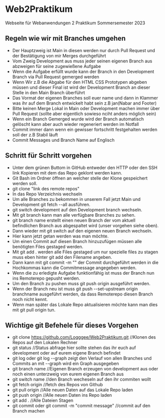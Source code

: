 # Web2Praktikum
Webseite für Webanwendungen 2 Praktikum Sommersemester 2023

## Regeln wie wir mit Branches umgehen
- Der Hauptzweig ist Main in diesen werden nur durch Pull Request und der Bestätigung von mir Merges durchgeführt
- Vom Zweig Development aus muss jeder seinen eigenen Branch aus abzweigen für seine zugewießene Aufgabe
- Wenn die Aufgabe erfüllt wurde kann der Branch in den Development Branch via Pull Request gemerged werden
- Wenn Wir z.B die Abgabe für den HTML CSS Prototypen abgeben müssen und dieser Final ist wird der Development Branch an dieser Stelle in den Main Branch überführt
- Das Vormat der eigenen Branches soll euer name und dann in Klammer was ihr auf dem Branch entwickelt habt sein z.B jan(Nabar and Footer)
- Bitte keinen Merge Lokal in Main oder Development machen immer über Pull Request (sollte aber eigentlich sowieso nciht anders möglich sein)
- Wenn ein Branch Gemerged wurde wird der Branch automatisch gelöscht kann aber auch wieder regeneriert werden im Notfall
- Commit immer dann wenn ein gewisser fortschritt festgehalten werden soll der z.B Stabil läuft
- Commit Messages und Branch Name auf Englisch 

## Schritt für Schritt vorgehen
- Unter dem grünen Buttom in GitHub entweder den HTTP oder den SSH link Kopieren mit dem das Repo geklont werden kann.
- Git Bash im Ordner öffnen an welcher stelle der Klone gespeichert werden soll.
- git clone "link des remote repos"
- In das Repo Verzeichnis wechseln
- Um alle Branches zu bekommen in unserem Fall jetzt Main und Development git fetch --all ausführen.
- git switch development auf den Development branch wechseln.
- Mit git branch kann man alle verfügbare Branches zu sehen.
- git branch name erstellt einen neuen Branch der vom aktuell befindlichen Branch aus abgespaltet wird (unser vorgehen siehe oben).
- Dann wieder mit git switch auf den eigenen neuen Branch wechseln.
- Hier kann jetzt getan werden was man möchte.
- Um einen Commit auf diesen Branch hinzuzufügen müssen alle benötigten Files gestaged werden.
- Mit git add . werden alle Files gestaged um nur spezielle files zu stagen muss eben hinter git add den Filename angeben.
- Dann kann mit git commit -m "" der Commit durchgeführt werden in die Hochkommas kann die Commitmessage angegeben werden.
- Wenn die zu erledigte Aufgabe funktionfähig ist muss der Branch nun ins Remoterepo gepusht werden.
- Um den Branch zu pushen muss git push origin ausgeführt werden.
- Wenn der Branch neu ist muss git push --set-upstream origin branchname ausgeführt werden, da dass Remoterepo diesen Branch noch nicht kennt.
- Wenn man später das Lokale Repo aktualisieren möchte kann man dies mit git pull origin tun.

## Wichtige git Befehele für dieses Vorgehen 
- git clone https://github.com/Logggee/Web2Praktikum.git //Klonen des Repos auf den Lokalen Rechner
- git status //Status abfrage hier sollte stehen das ihr euch auf development oder auf eurem eigene Branch befindet
- git log oder git log --graph zeigt den Verlauf von allen Branches und Commits an mit --graph wird ein Graph ausgegeben
- git branch name //Eigenen Branch erzeugen von development aus oder noch einen unterzweig von eurem eigenen Branch aus
- git switch name //den Branch wecheseln auf den ihr commiten wollt
- git fetch origin //fetch des Repos von Github
- git pull origin //Alle neuen Daten auf das Lokale Repo laden
- git push origin //Alle neuen Daten ins Repo laden
- git add . //Alle Dateien Stagen
- git commit oder git commit -m "commit message" //commit auf den Branch machen
